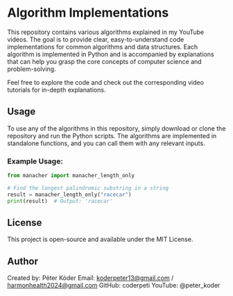 # Algorithm Implementations

This repository contains various algorithms explained in my YouTube videos. The goal is to provide clear, easy-to-understand code implementations for common algorithms and data structures. Each algorithm is implemented in Python and is accompanied by explanations that can help you grasp the core concepts of computer science and problem-solving.

Feel free to explore the code and check out the corresponding video tutorials for in-depth explanations.

## Usage

To use any of the algorithms in this repository, simply download or clone the repository and run the Python scripts. The algorithms are implemented in standalone functions, and you can call them with any relevant inputs.

### Example Usage:

```python
from manacher import manacher_length_only

# Find the longest palindromic substring in a string
result = manacher_length_only("racecar")
print(result)  # Output: 'racecar'
```

## License

This project is open-source and available under the MIT License.

## Author

Created by: Péter Kóder
Email: koderpeter13@gmail.com / harmonhealth2024@gmail.com
GitHub: coderpeti
YouTube: @peter_koder
